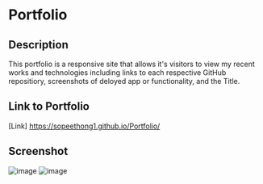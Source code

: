 # Portfolio

## Description
This portfolio is a responsive site that allows it's visitors to view my recent works and technologies including links to each respective GitHub repositiory, screenshots of deloyed app or functionality, and the Title. 

## Link to Portfolio 
[Link] https://sopeethong1.github.io/Portfolio/

## Screenshot
![image](![image](![image](https://user-images.githubusercontent.com/78446989/116768695-8ef6d980-aa06-11eb-8a24-0629ca86e116.png)))
![image](https://user-images.githubusercontent.com/78446989/113810585-93e2a900-9738-11eb-986f-66dc2c7635d5.png)


